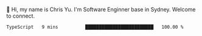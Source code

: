 👋 Hi, my name is Chris Yu. I'm Software Enginner base in Sydney. Welcome to connect.

<!--START_SECTION:waka-->

```txt
TypeScript   9 mins          █████████████████████████   100.00 %
```

<!--END_SECTION:waka-->
